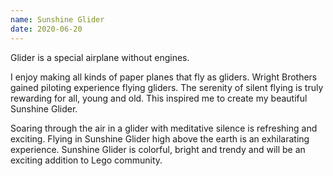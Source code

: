 ```yaml
---
name: Sunshine Glider
date: 2020-06-20
---
```

Glider is a special airplane without engines.

I enjoy making all kinds of paper planes that fly as gliders. Wright Brothers gained piloting experience flying gliders. The serenity of silent flying is truly rewarding for all, young and old. This inspired me to create my beautiful Sunshine Glider.

Soaring through the air in a glider with meditative silence is refreshing and exciting. Flying in Sunshine Glider high above the earth is an exhilarating experience. Sunshine Glider is colorful, bright and trendy and will be an exciting addition to Lego community.



